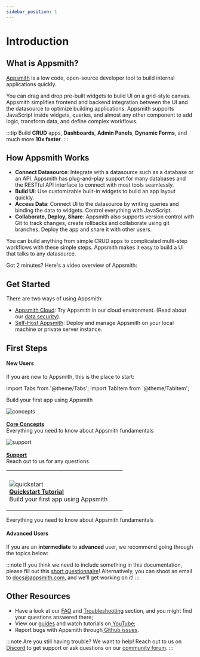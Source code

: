 ```yaml
---
sidebar_position: 1
---
```


# Introduction

## What is Appsmith?

[Appsmith](https://www.appsmith.com) is a low code, open-source developer tool to build internal applications quickly.

You can drag and drop pre-built widgets to build UI on a grid-style canvas. Appsmith simplifies frontend and backend integration between the UI and the datasource to optimize building applications. Appsmith supports JavaScript inside widgets, queries, and almost any other component to add logic, transform data, and define complex workflows.

:::tip
Build **CRUD** apps, **Dashboards**, **Admin Panels**, **Dynamic Forms**, and much more **10x faster**.
:::

## How Appsmith Works

* **Connect Datasource**: Integrate with a datasource such as a database or an API. Appsmith has plug-and-play support for many databases and the RESTful API interface to connect with most tools seamlessly.
* **Build UI**: Use customizable built-in widgets to build an app layout quickly.
* **Access Data**: Connect UI to the datasource by writing queries and binding the data to widgets. Control everything with JavaScript.
* **Collaborate, Deploy, Share**: Appsmith also supports version control with Git to track changes, create rollbacks and collaborate using git branches. Deploy the app and share it with other users.

You can build anything from simple CRUD apps to complicated multi-step workflows with these simple steps. Appsmith makes it easy to build a UI that talks to any datasource.

Got 2 minutes? Here's a video overview of Appsmith:

 <object data="https://www.youtube.com/embed/Dxe_NzdGzL4?autoplay=0" width='860px' height='515px'></object> 

 ## Get Started
 There are two ways of using Appsmith:

* [Appsmith Cloud](https://app.appsmith.com/): Try Appsmith in our cloud environment. (Read about our [data security](broken-reference)).&#x20;
* [Self-Host Appsmith](getting-started/setup/): Deploy and manage Appsmith on your local machine or private server instance.&#x20;

## First Steps

#### **New Users**

If you are new to Appsmith, this is the place to start:

import Tabs from '@theme/Tabs';
import TabItem from '@theme/TabItem';

<Tabs>
  <TabItem value="newusers" label="New Users" default>
    Build your first app using Appsmith
    <table> <tr><th></th><th></th><th></th></tr><tr><td><p> <img src="https://ik.imagekit.io/iyat1fg3juj/quickstart_qZKI7b9na.png?ik-sdk-version=javascript-1.4.3&#x26;updatedAt=1657567806641" alt="quickstart"/><br/><a href="getting-started/start-building.md"><strong>Quickstart Tutorial</strong><br/></a>Build your first app using Appsmith</p> 
    </td> <p><img src="https://ik.imagekit.io/iyat1fg3juj/concepts_f_oFY_5zS.png?ik-sdk-version=javascript-1.4.3&amp;updatedAt=1657568503368" alt="concepts" /><br /><br /><a href="broken-reference"><strong>Core Concepts</strong></a><br />Everything you need to know about Appsmith fundamentals <br /></p> 
    <td></td> <p><img src="https://ik.imagekit.io/iyat1fg3juj/support1_Fanv9b1dK.png?ik-sdk-version=javascript-1.4.3&amp;updatedAt=1657570424985" alt="support" /><br /><br /><a href="https://community.appsmith.com/"> <strong>Support</strong></a><br />Reach out to us for any questions <br /></p><td></td></tr></table>
  </TabItem>
  <TabItem value="advancedusers" label="Advanced Users">
    Everything you need to know about Appsmith fundamentals 
  </TabItem>
</Tabs>

#### Advanced Users

If you are an **intermediate** to **advanced** user, we recommend going through the topics below:



:::note
If you think we need to include something in this documentation, please fill out this [short questionnaire](https://e1fms9m33tg.typeform.com/to/fRiiqHPt)! Alternatively, you can shoot an email to [docs@appsmith.com](mailto:docs@appsmith.com), and we’ll get working on it!
:::

## Other Resources

* Have a look at our [FAQ](getting-started/faq.md) and [Troubleshooting](help-and-support/troubleshooting-guide/) section, and you might find your questions answered there;
* View our [guides](learning-and-resources/how-to-guides/) and watch tutorials on[ YouTube](https://www.youtube.com/appsmith);
* Report bugs with Appsmith through[ Github issues](https://github.com/appsmithorg/appsmith/issues).

:::note
Are you still having trouble? We want to help! Reach out to us on[ Discord](https://discord.com/invite/rBTTVJp) to get support or ask questions on our [community forum](https://community.appsmith.com).
:::

